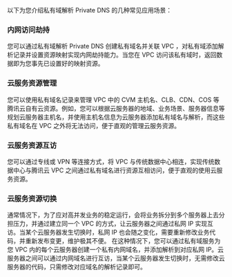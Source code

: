 以下为您介绍私有域解析 Private DNS 的几种常见应用场景：

### 内网访问劫持
您可以通过私有域解析 Private DNS 创建私有域名并关联 VPC ，对私有域添加解析记录并设置资源映射实现内网劫持能力。当您在 VPC 访问该私有域时，返回数据即为您事先已设置好的映射资源。


### 云服务资源管理
您可以使用私有域名记录来管理 VPC 中的 CVM 主机名、CLB、CDN、COS 等腾讯云自有云资源。例如，您可以根据云服务器的地域、业务场景、服务器信息等规划云服务器主机名，并使用主机名信息为云服务器添加私有域名与解析，而这些私有域名在 VPC 之外将无法访问，便于直观的管理云服务资源。

### 云服务资源互访
您可以通过专线或 VPN 等连接方式，将 VPC 与传统数据中心相连，实现传统数据中心与腾讯云 VPC 之间通过私有域名进行资源互相访问，便于直观的使用云服务资源。

### 云服务资源切换
通常情况下，为了应对高并发业务的稳定运行，会将业务拆分到多个服务器上去分担压力，并通过建立同一个 VPC 的方式，让云服务器之间通过私网 IP 实现互访。当某个云服务器发生切换时，私网 IP 也会随之变化，需要重新修改业务代码，并重新发布变更，维护极其不便。
在这种情况下，您可以通过私有域服务为您 VPC 内的每个云服务器创建一个私有内网域名，并添加解析到对应私网 IP。云服务器之间可以通过内网域名进行互访，当某个云服务器发生切换时，无需修改云服务器的代码，只需修改对应域名的解析记录即可。